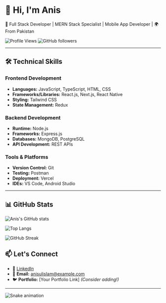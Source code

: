 # 👋 Hi, I'm Anis
🚀 Full Stack Developer | MERN Stack Specialist | Mobile App Developer | 🌍 From Pakistan

![Profile Views](https://komarev.com/ghpvc/?username=anisulislam&color=blue)
![GitHub followers](https://img.shields.io/github/followers/anisulislam?style=social)

---

## 🛠️ Technical Skills

### **Frontend Development**
- **Languages:** JavaScript, TypeScript, HTML, CSS
- **Frameworks/Libraries:** React.js, Next.js, React Native
- **Styling:** Tailwind CSS
- **State Management:** Redux

### **Backend Development**
- **Runtime:** Node.js
- **Frameworks:** Express.js
- **Databases:** MongoDB, PostgreSQL
- **API Development:** REST APIs

### **Tools & Platforms**
- **Version Control:** Git
- **Testing:** Postman
- **Deployment:** Vercel
- **IDEs:** VS Code, Android Studio

---

## 📊 GitHub Stats

![Anis's GitHub stats](https://github-readme-stats.vercel.app/api?username=anisulislam&show_icons=true&theme=radical&hide_border=true)

![Top Langs](https://github-readme-stats.vercel.app/api/top-langs/?username=anisulislam&layout=compact&theme=tokyonight&hide_border=true)

![GitHub Streak](https://github-readme-streak-stats.herokuapp.com/?user=anisulislam&theme=radical&hide_border=true)


## 📫 Let's Connect
- 💼 [LinkedIn](https://www.linkedin.com/in/anisulislam)  
- 📧 **Email:** anisulislam@example.com  
- 🐦 **Portfolio:** [Your Portfolio Link] *(Consider adding!)*

---

![Snake animation](https://github.com/anisulislam/anisulislam/blob/output/github-contribution-grid-snake.svg)
